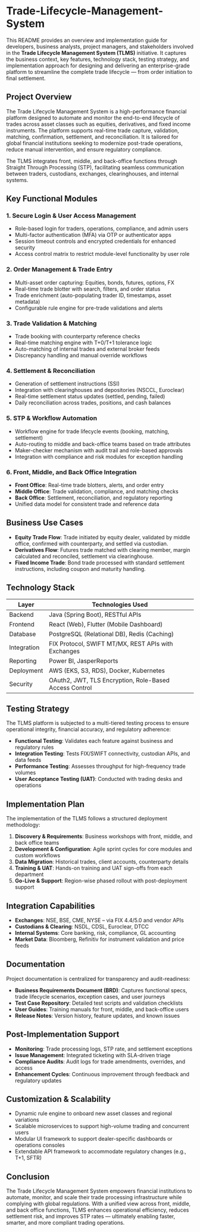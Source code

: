 # Trade-Lifecycle-Management-System

This README provides an overview and implementation guide for developers, business analysts, project managers, and stakeholders involved in the **Trade Lifecycle Management System (TLMS)** initiative. It captures the business context, key features, technology stack, testing strategy, and implementation approach for designing and delivering an enterprise-grade platform to streamline the complete trade lifecycle — from order initiation to final settlement.

## Project Overview

The Trade Lifecycle Management System is a high-performance financial platform designed to automate and monitor the end-to-end lifecycle of trades across asset classes such as equities, derivatives, and fixed income instruments. The platform supports real-time trade capture, validation, matching, confirmation, settlement, and reconciliation. It is tailored for global financial institutions seeking to modernize post-trade operations, reduce manual intervention, and ensure regulatory compliance.

The TLMS integrates front, middle, and back-office functions through Straight Through Processing (STP), facilitating seamless communication between traders, custodians, exchanges, clearinghouses, and internal systems.

## Key Functional Modules

### 1. Secure Login & User Access Management

- Role-based login for traders, operations, compliance, and admin users
- Multi-factor authentication (MFA) via OTP or authenticator apps
- Session timeout controls and encrypted credentials for enhanced security
- Access control matrix to restrict module-level functionality by user role

### 2. Order Management & Trade Entry

- Multi-asset order capturing: Equities, bonds, futures, options, FX
- Real-time trade blotter with search, filters, and order status
- Trade enrichment (auto-populating trader ID, timestamps, asset metadata)
- Configurable rule engine for pre-trade validations and alerts

### 3. Trade Validation & Matching

- Trade booking with counterparty reference checks
- Real-time matching engine with T+0/T+1 tolerance logic
- Auto-matching of internal trades and external broker feeds
- Discrepancy handling and manual override workflows

### 4. Settlement & Reconciliation

- Generation of settlement instructions (SSI)
- Integration with clearinghouses and depositories (NSCCL, Euroclear)
- Real-time settlement status updates (settled, pending, failed)
- Daily reconciliation across trades, positions, and cash balances

### 5. STP & Workflow Automation

- Workflow engine for trade lifecycle events (booking, matching, settlement)
- Auto-routing to middle and back-office teams based on trade attributes
- Maker-checker mechanism with audit trail and role-based approvals
- Integration with compliance and risk modules for exception handling

### 6. Front, Middle, and Back Office Integration

- **Front Office**: Real-time trade blotters, alerts, and order entry
- **Middle Office**: Trade validation, compliance, and matching checks
- **Back Office**: Settlement, reconciliation, and regulatory reporting
- Unified data model for consistent trade and reference data

## Business Use Cases

- **Equity Trade Flow**: Trade initiated by equity dealer, validated by middle office, confirmed with counterparty, and settled via custodian.
- **Derivatives Flow**: Futures trade matched with clearing member, margin calculated and reconciled, settlement via clearinghouse.
- **Fixed Income Trade**: Bond trade processed with standard settlement instructions, including coupon and maturity handling.

## Technology Stack

| Layer        | Technologies Used                                       |
|--------------|---------------------------------------------------------|
| Backend      | Java (Spring Boot), RESTful APIs                        |
| Frontend     | React (Web), Flutter (Mobile Dashboard)                 |
| Database     | PostgreSQL (Relational DB), Redis (Caching)             |
| Integration  | FIX Protocol, SWIFT MT/MX, REST APIs with Exchanges     |
| Reporting    | Power BI, JasperReports                                 |
| Deployment   | AWS (EKS, S3, RDS), Docker, Kubernetes                   |
| Security     | OAuth2, JWT, TLS Encryption, Role-Based Access Control  |

## Testing Strategy

The TLMS platform is subjected to a multi-tiered testing process to ensure operational integrity, financial accuracy, and regulatory adherence:

- **Functional Testing**: Validates each feature against business and regulatory rules
- **Integration Testing**: Tests FIX/SWIFT connectivity, custodian APIs, and data feeds
- **Performance Testing**: Assesses throughput for high-frequency trade volumes
- **User Acceptance Testing (UAT)**: Conducted with trading desks and operations

## Implementation Plan

The implementation of the TLMS follows a structured deployment methodology:

1. **Discovery & Requirements**: Business workshops with front, middle, and back office teams
2. **Development & Configuration**: Agile sprint cycles for core modules and custom workflows
3. **Data Migration**: Historical trades, client accounts, counterparty details
4. **Training & UAT**: Hands-on training and UAT sign-offs from each department
5. **Go-Live & Support**: Region-wise phased rollout with post-deployment support

## Integration Capabilities

- **Exchanges**: NSE, BSE, CME, NYSE – via FIX 4.4/5.0 and vendor APIs
- **Custodians & Clearing**: NSDL, CDSL, Euroclear, DTCC
- **Internal Systems**: Core banking, risk, compliance, GL accounting
- **Market Data**: Bloomberg, Refinitiv for instrument validation and price feeds

## Documentation

Project documentation is centralized for transparency and audit-readiness:

- **Business Requirements Document (BRD)**: Captures functional specs, trade lifecycle scenarios, exception cases, and user journeys
- **Test Case Repository**: Detailed test scripts and validation checklists
- **User Guides**: Training manuals for front, middle, and back-office users
- **Release Notes**: Version history, feature updates, and known issues

## Post-Implementation Support

- **Monitoring**: Trade processing logs, STP rate, and settlement exceptions
- **Issue Management**: Integrated ticketing with SLA-driven triage
- **Compliance Audits**: Audit logs for trade amendments, overrides, and access
- **Enhancement Cycles**: Continuous improvement through feedback and regulatory updates

## Customization & Scalability

- Dynamic rule engine to onboard new asset classes and regional variations
- Scalable microservices to support high-volume trading and concurrent users
- Modular UI framework to support dealer-specific dashboards or operations consoles
- Extendable API framework to accommodate regulatory changes (e.g., T+1, SFTR)

## Conclusion

The Trade Lifecycle Management System empowers financial institutions to automate, monitor, and scale their trade processing infrastructure while complying with global regulations. With a unified view across front, middle, and back office functions, TLMS enhances operational efficiency, reduces settlement risk, and improves STP rates — ultimately enabling faster, smarter, and more compliant trading operations.

